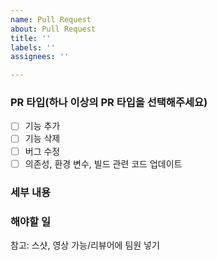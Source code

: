 ```yaml
---
name: Pull Request
about: Pull Request
title: ''
labels: ''
assignees: ''

---
```


### PR 타입(하나 이상의 PR 타입을 선택해주세요)
- [ ] 기능 추가
- [ ] 기능 삭제
- [ ] 버그 수정
- [ ] 의존성, 환경 변수, 빌드 관련 코드 업데이트

### 세부 내용

### 해야할 일

참고: 스샷, 영상 가능/리뷰어에 팀원 넣기
